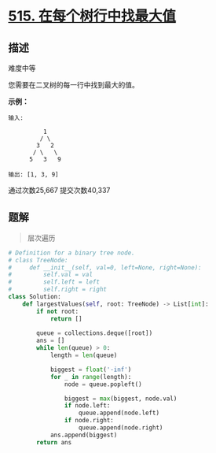 # [515. 在每个树行中找最大值](https://leetcode-cn.com/problems/find-largest-value-in-each-tree-row/)

## 描述

难度中等

您需要在二叉树的每一行中找到最大的值。

**示例：**

```
输入: 

          1
         / \
        3   2
       / \   \  
      5   3   9 

输出: [1, 3, 9]
```

通过次数25,667 提交次数40,337



## 题解

> 层次遍历

```python
# Definition for a binary tree node.
# class TreeNode:
#     def __init__(self, val=0, left=None, right=None):
#         self.val = val
#         self.left = left
#         self.right = right
class Solution:
    def largestValues(self, root: TreeNode) -> List[int]:
        if not root:
            return []
        
        queue = collections.deque([root])
        ans = []
        while len(queue) > 0:
            length = len(queue)

            biggest = float('-inf')
            for _ in range(length):
                node = queue.popleft()

                biggest = max(biggest, node.val)
                if node.left:
                    queue.append(node.left)
                if node.right:
                    queue.append(node.right)
            ans.append(biggest)
        return ans
```

